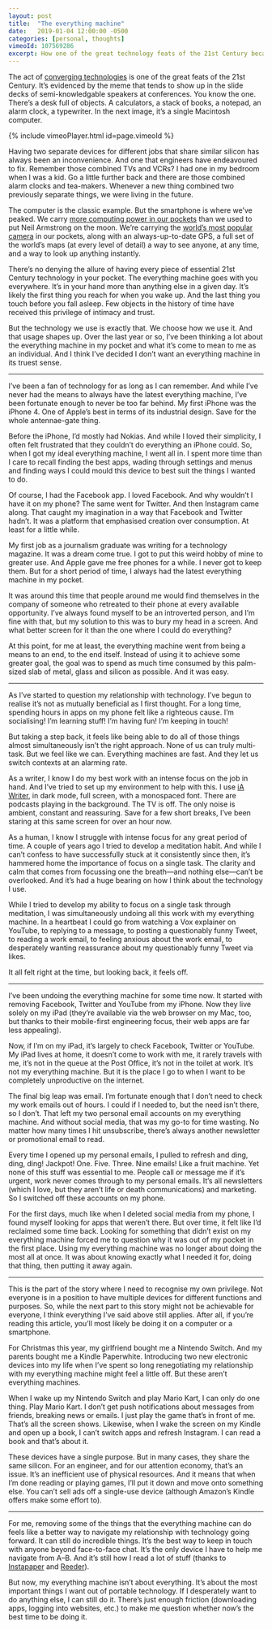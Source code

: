 ```yaml
---
layout: post
title:  "The everything machine"
date:   2019-01-04 12:00:00 -0500
categories: [personal, thoughts]
vimeoId: 107569286
excerpt: How one of the great technology feats of the 21st Century became a bit too much for me.
---
```

The act of [converging technologies](https://en.wikipedia.org/wiki/Technological_convergence) is one of the great feats of the 21st Century. It’s evidenced by the meme that tends to show up in the slide decks of semi-knowledgable speakers at conferences. You know the one. There’s a desk full of objects. A calculators, a stack of books, a notepad, an alarm clock, a typewriter. In the next image, it’s a single Macintosh computer.

{% include vimeoPlayer.html id=page.vimeoId %}

Having two separate devices for different jobs that share similar silicon has always been an inconvenience. And one that engineers have endeavoured to fix. Remember those combined TVs and VCRs? I had one in my bedroom when I was a kid. Go a little further back and there are those combined alarm clocks and tea-makers. Whenever a new thing combined two previously separate things, we were living in the future.

The computer is the classic example. But the smartphone is where we’ve peaked. We carry [more computing power in our pockets](https://www.computerweekly.com/blog/Computer-Weekly-Editors-Blog/The-Apollo-11-missions-computers-were-less-powerful-than-todays-mobile-phones) than we used to put Neil Armstrong on the moon. We’re carrying the [world’s most popular camera](https://www.flickr.com/cameras) in our pockets, along with an always-up-to-date GPS, a full set of the world’s maps (at every level of detail) a way to see anyone, at any time, and a way to look up anything instantly.

There’s no denying the allure of having every piece of essential 21st Century technology in your pocket. The everything machine goes with you everywhere. It’s in your hand more than anything else in a given day. It’s likely the first thing you reach for when you wake up. And the last thing you touch before you fall asleep. Few objects in the history of time have received this privilege of intimacy and trust.

But the technology we use is exactly that. We choose how we use it. And that usage shapes up. Over the last year or so, I’ve been thinking a lot about the everything machine in my pocket and what it’s come to mean to me as an individual. And I think I’ve decided I don’t want an everything machine in its truest sense.

---------------

I’ve been a fan of technology for as long as I can remember. And while I’ve never had the means to always have the latest everything machine, I’ve been fortunate enough to never be too far behind. My first iPhone was the iPhone 4. One of Apple’s best in terms of its industrial design. Save for the whole antennae-gate thing.

Before the iPhone, I’d mostly had Nokias. And while I loved their simplicity, I often felt frustrated that they couldn’t do everything an iPhone could. So, when I got my ideal everything machine, I went all in. I spent more time than I care to recall finding the best apps, wading through settings and menus and finding ways I could mould this device to best suit the things I wanted to do.

Of course, I had the Facebook app. I loved Facebook. And why wouldn’t I have it on my phone? The same went for Twitter. And then Instagram came along. That caught my imagination in a way that Facebook and Twitter hadn’t. It was a platform that emphasised creation over consumption. At least for a little while.

My first job as a journalism graduate was writing for a technology magazine. It was a dream come true. I got to put this weird hobby of mine to greater use. And Apple gave me free phones for a while. I never got to keep them. But for a short period of time, I always had the latest everything machine in my pocket.

It was around this time that people around me would find themselves in the company of someone who retreated to their phone at every available opportunity. I’ve always found myself to be an introverted person, and I’m fine with that, but my solution to this was to bury my head in a screen. And what better screen for it than the one where I could do everything?

At this point, for me at least, the everything machine went from being a means to an end, to the end itself. Instead of using it to achieve some greater goal, the goal was to spend as much time consumed by this palm-sized slab of metal, glass and silicon as possible. And it was easy.

---------------

As I’ve started to question my relationship with technology. I’ve begun to realise it’s not as mutually beneficial as I first thought. For a long time, spending hours in apps on my phone felt like a righteous cause. I’m socialising! I’m learning stuff! I’m having fun! I’m keeping in touch!

But taking a step back, it feels like being able to do all of those things almost simultaneously isn’t the right approach. None of us can truly multi-task. But we feel like we can. Everything machines are fast. And they let us switch contexts at an alarming rate.

As a writer, I know I do my best work with an intense focus on the job in hand. And I’ve tried to set up my environment to help with this. I use [iA Writer](https://ia.net/writer), in dark mode, full screen, with a monospaced font. There are podcasts playing in the background. The TV is off. The only noise is ambient, constant and reassuring. Save for a few short breaks, I’ve been staring at this same screen for over an hour now.

As a human, I know I struggle with intense focus for any great period of time. A couple of years ago I tried to develop a meditation habit. And while I can’t confess to have successfully stuck at it consistently since then, it’s hammered home the importance of focus on a single task. The clarity and calm that comes from focussing one the breath—and nothing else—can’t be overlooked. And it’s had a huge bearing on how I think about the technology I use.

While I tried to develop my ability to focus on a single task through meditation, I was simultaneously undoing all this work with my everything machine. In a heartbeat I could go from watching a Vox explainer on YouTube, to replying to a message, to posting a questionably funny Tweet, to reading a work email, to feeling anxious about the work email, to desperately wanting reassurance about my questionably funny Tweet via likes.

It all felt right at the time, but looking back, it feels off.

---------------

I’ve been undoing the everything machine for some time now. It started with removing Facebook, Twitter and YouTube from my iPhone. Now they live solely on my iPad (they’re available via the web browser on my Mac, too, but thanks to their mobile-first engineering focus, their web apps are far less appealing).

Now, if I’m on my iPad, it’s largely to check Facebook, Twitter or YouTube. My iPad lives at home, it doesn’t come to work with me, it rarely travels with me, it’s not in the queue at the Post Office, it’s not in the toilet at work. It’s not my everything machine. But it is the place I go to when I want to be completely unproductive on the internet.

The final big leap was email. I’m fortunate enough that I don’t need to check my work emails out of hours. I could if I needed to, but the need isn’t there, so I don’t. That left my two personal email accounts on my everything machine. And without social media, that was my go-to for time wasting. No matter how many times I hit unsubscribe, there’s always another newsletter or promotional email to read.

Every time I opened up my personal emails, I pulled to refresh and ding, ding, ding! Jackpot! One. Five. Three. Nine emails! Like a fruit machine. Yet none of this stuff was essential to me. People call or message me if it’s urgent, work never comes through to my personal emails. It’s all newsletters (which I love, but they aren’t life or death communications) and marketing. So I switched off these accounts on my phone.

For the first days, much like when I deleted social media from my phone, I found myself looking for apps that weren’t there. But over time, it felt like I’d reclaimed some time back. Looking for something that didn’t exist on my everything machine forced me to question why it was out of my pocket in the first place. Using my everything machine was no longer about doing the most all at once. It was about knowing exactly what I needed it for, doing that thing, then putting it away again.

---------------

This is the part of the story where I need to recognise my own privilege. Not everyone is in a position to have multiple devices for different functions and purposes. So, while the next part to this story might not be achievable for everyone, I think everything I’ve said above still applies. After all, if you’re reading this article, you’ll most likely be doing it on a computer or a smartphone.

For Christmas this year, my girlfriend bought me a Nintendo Switch. And my parents bought me a Kindle Paperwhite. Introducing two new electronic devices into my life when I’ve spent so long renegotiating my relationship with my everything machine might feel a little off. But these aren’t everything machines.

When I wake up my Nintendo Switch and play Mario Kart, I can only do one thing. Play Mario Kart. I don’t get push notifications about messages from friends, breaking news or emails. I just play the game that’s in front of me. That’s all the screen shows. Likewise, when I wake the screen on my Kindle and open up a book, I can’t switch apps and refresh Instagram. I can read a book and that’s about it.

These devices have a single purpose. But in many cases, they share the same silicon. For an engineer, and for our attention economy, that’s an issue. It’s an inefficient use of physical resources. And it means that when I’m done reading or playing games, I’ll put it down and move onto something else. You can’t sell ads off a single-use device (although Amazon’s Kindle offers make some effort to).

---------------

For me, removing some of the things that the everything machine can do feels like a better way to navigate my relationship with technology going forward. It can still do incredible things. It’s the best way to keep in touch with anyone beyond face-to-face chat. It’s the only device I have to help me navigate from A–B. And it’s still how I read a lot of stuff (thanks to [Instapaper](https://www.instapaper.com/) and [Reeder](https://reederapp.com/)).

But now, my everything machine isn’t about everything. It’s about the most important things I want out of portable technology. If I desperately want to do anything else, I can still do it. There’s just enough friction (downloading apps, logging into websites, etc.) to make me question whether now’s the best time to be doing it.
